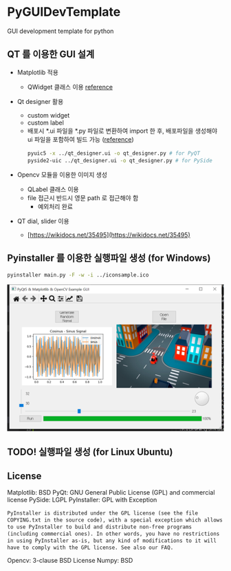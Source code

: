 # PyGUIDevTemplate
GUI development template for python

## QT 를 이용한 GUI 설계
  * Matplotlib 적용
    - QWidget 클래스 이용 [reference](https://pythonspot.com/pyqt5-matplotlib/)
  * Qt designer 활용
    - custom widget
    - custom label
    - 배포시 *.ui 파일을 *.py 파일로 변환하여 import 한 후, 배포파일을 생성해야 ui 파일을 포함하여 빌드 가능 ([reference](https://nuovoman1048.tistory.com/entry/QT-Desinger-%ED%8C%8C%EC%9D%B4%EC%8D%AC-%EC%97%B0%EB%8F%99%ED%95%98%EB%8A%94-%EB%B0%A9%EB%B2%95ui%ED%8C%8C%EC%9D%BC-%EC%97%B0%EA%B2%B0))
      ```bash
      pyuic5 -x ../qt_designer.ui -o qt_designer.py # for PyQT
      pyside2-uic ../qt_designer.ui -o qt_designer.py # for PySide
      ```

  * Opencv 모듈을 이용한 이미지 생성
    - QLabel 클래스 이용
    - file 접근시 반드시 영문 path 로 접근해야 함
      + 예외처리 완료

  * QT dial, slider 이용
    - [https://wikidocs.net/35495](https://wikidocs.net/35495)


## Pyinstaller 를 이용한 실행파일 생성 (for Windows)

```bash
pyinstaller main.py -F -w -i ../iconsample.ico
```

![demo](demo.png)

## TODO! 실행파일 생성 (for Linux Ubuntu)


## License
Matplotlib: BSD
PyQt: GNU General Public License (GPL) and commercial license
PySide: LGPL
PyInstaller: GPL with Exception
  ```
  PyInstaller is distributed under the GPL license (see the file COPYING.txt in the source code), with a special exception which allows to use PyInstaller to build and distribute non-free programs (including commercial ones). In other words, you have no restrictions in using PyInstaller as-is, but any kind of modifications to it will have to comply with the GPL license. See also our FAQ.
  ```
Opencv: 3-clause BSD License
Numpy: BSD